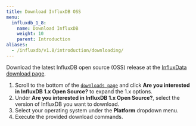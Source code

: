 ```yaml
---
title: Download InfluxDB OSS
menu:
  influxdb_1_8:
    name: Download InfluxDB
    weight: 10
    parent: Introduction
aliases:
  - /influxdb/v1.8/introduction/downloading/
---
```


Download the latest InfluxDB open source (OSS) release at the [InfluxData download page](https://portal.influxdata.com/downloads). 

1. Scroll to the bottom of the [`downloads page`](https://portal.influxdata.com/downloads) and click **Are you interested in InfluxDB 1.x Open Source?** to expand the 1.x options. 
2. Under **Are you interested in InfluxDB 1.x Open Source?**, select the version of InfluxDB you want to download.
3. Select your operating system under the **Platform** dropdown menu.
4. Execute the provided download commands.
